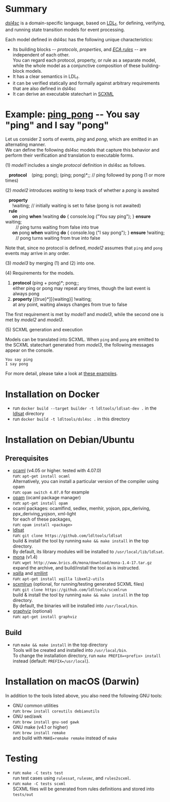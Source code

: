 # Summary
[*dsl4sc*](https://github.com/ldltools/dsl4sc) is a domain-specific language,
based on [LDL<sub>f</sub>](https://www.cs.rice.edu/~vardi/),
for defining, verifying, and running state transition models for event processing.

Each model defined in dsl4sc has the following unique characteristics:

- Its building blocks -- _protocols_, _properties_, and
  [_ECA rules_](https://en.wikipedia.org/wiki/Event_condition_action) --
  are independent of each other.  
  You can regard each protocol, property, or rule as a separate model,
  while the whole model as a conjunctive composition of these building-block models.
- It has a clear semantics in LDL<sub>f</sub>.
- it can be verified statically and formally against arbitrary requirements
  that are also defined in dsl4sc
- It can derive an executable statechart in [SCXML](https://www.w3.org/TR/scxml/)

# Example: [ping\_pong](examples/ping\_pong/README.md) -- You say "ping" and I say "pong"

Let us consider 2 sorts of events, _ping_ and _pong_, which are emitted in an
alternating manner.  
We can define the following dsl4sc models that capture this behavior and
perform their verification and translation to executable forms.

(1) _model1_ includes a single _protocol_ definition in dsl4sc as follows.

&ensp; **protocol**
&ensp; (ping; pong); (ping; pong)*;; // ping followed by pong (1 or more times)

(2) _model2_ introduces _waiting_ to keep track of whether a _pong_ is awaited

&ensp; **property**  
&ensp; &ensp; !waiting; // initially waiting is set to false (pong is not awaited)  
&ensp; **rule**  
&ensp; &ensp; **on** ping **when** !waiting **do** { console.log ("You say ping"); } **ensure** waiting;  
&ensp; &ensp; &ensp; // ping turns waiting from false into true  
&ensp; &ensp; **on** pong **when** waiting **do** { console.log ("I say pong"); } **ensure** !waiting;  
&ensp; &ensp; &ensp; // pong turns waiting from true into false

Note that, since no protocol is defined,
_model2_ assumes that `ping` and `pong` events may arrive in any order.

(3) _model3_ by merging (1) and (2) into one.

(4) Requirements for the models.

1. **protocol** (ping + pong)*; pong;;  
   either ping or pong may repeat any times, though the last event is always pong
1. **property** [{true}\*][{waiting}] !waiting;  
   at any point, waiting always changes from true to false

The first requirement is met by _model1_ and _model3_, while
the second one is met by _model2_ and _model3_.

(5) SCXML generation and execution

Models can be translated into SCXML.
When `ping` and `pong` are emitted to the SCXML statechart generated from _model3_,
the following messages appear on the console.

```
You say ping  
I say pong
```

For more detail,
please take a look at [these examples](examples/README.md).

# Installation on Docker

- run `docker build --target builder -t ldltools/ldlsat-dev .` in the [ldlsat](https://github.com/ldltools/ldlsat) directory
- run `docker build -t ldltools/dsl4sc .` in this directory

# Installation on Debian/Ubuntu
## Prerequisites
- [ocaml](https://ocaml.org) (v4.05 or higher. tested with 4.07.0)  
  run: `apt-get install ocaml`  
  Alternatively, you can install a particular version of the compiler using opam  
  run: `opam switch 4.07.0` for example
- [opam](https://opam.ocaml.org) (ocaml package manager)  
  run: `apt-get install opam`
- ocaml packages: ocamlfind, sedlex, menhir, yojson, ppx\_deriving, ppx\_deriving\_yojson, xml-light  
  for each of these packages,  
  run: `opam install <package>`
- [ldlsat](https://github.com/ldltools/ldlsat)  
  run: `git clone https://github.com/ldltools/ldlsat`  
  build & install the tool by running `make && make install` in the top directory.  
  By default, its library modules will be installed to `/usr/local/lib/ldlsat`.
- [mona](http://www.brics.dk/mona/) (v1.4)  
  run: `wget http://www.brics.dk/mona/download/mona-1.4-17.tar.gz`  
  expand the archive, and build/install the tool as is instructed.
- [xqilla](http://xqilla.sourceforge.net/) and [xmllint](http://xmlsoft.org/)  
  run: `apt-get install xqilla libxml2-utils`
- [scxmlrun](https://github.com/ldltools/scxmlrun) (optional, for running/testing generated SCXML files)  
  run: `git clone https://github.com/ldltools/scxmlrun`  
  build & install the tool by running `make && make install` in the top directory.  
  By default, the binaries will be installed into `/usr/local/bin`.
- [graphviz](http://www.graphviz.org/) (optional)  
  run: `apt-get install graphviz`

## Build
- run `make && make install` in the top directory  
  Tools will be created and installed into `/usr/local/bin`.  
  To change the installation directory,
  run `make PREFIX=<prefix> install` instead (default: `PREFIX=/usr/local`).

# Installation on macOS (Darwin)
In addition to the tools listed above, you also need the following GNU tools:

- GNU common utilities  
  run: `brew install coreutils debianutils`
- GNU sed/awk  
  run: `brew install gnu-sed gawk`
- GNU make (v4.1 or higher)  
  run: `brew install remake`  
  and build with `MAKE=remake remake` instead of `make`

# Testing
- run: `make -C tests test`  
  run test cases using `rulessat`, `rulesmc`, and `rules2scxml`.
- run: `make -C tests scxml`  
  SCXML files will be generated from rules definitions and stored into `tests/out`
